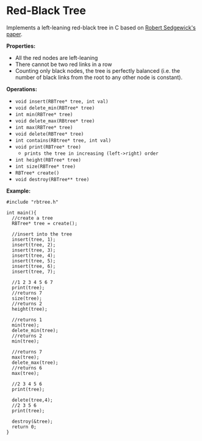 # Red-Black Tree
Implements a left-leaning red-black tree in C based on [Robert Sedgewick's paper](https://www.cs.princeton.edu/~rs/talks/LLRB/RedBlack.pdf).

**Properties:**
- All the red nodes are left-leaning
- There cannot be two red links in a row
- Counting only black nodes, the tree is perfectly balanced (i.e. the number of black links from the root to any other node is constant).

**Operations:**
- ```void insert(RBTree* tree, int val)```
- ```void delete_min(RBTree* tree)```
- ```int min(RBTree* tree)```
- ```void delete_max(RBtree* tree)```
- ```int max(RBTree* tree)```
- ```void delete(RBTree* tree)```
- ```int contains(RBtree* tree, int val)```
- ```void print(RBTree* tree)```
  - ```prints the tree in increasing (left->right) order```
- ```int height(RBTree* tree)```
- ```int size(RBTree* tree)```
- ```RBTree* create()```
- ```void destroy(RBTree** tree)```

**Example:**
```
#include "rbtree.h"

int main(){
  //create a tree
  RBTree* tree = create();
  
  //insert into the tree
  insert(tree, 1);
  insert(tree, 2);
  insert(tree, 3);
  insert(tree, 4);
  insert(tree, 5);
  insert(tree, 6);
  insert(tree, 7);
  
  //1 2 3 4 5 6 7
  print(tree);
  //returns 7
  size(tree);
  //returns 2
  height(tree);
  
  //returns 1
  min(tree);
  delete_min(tree);
  //returns 2
  min(tree);
  
  //returns 7
  max(tree);
  delete_max(tree);
  //returns 6
  max(tree);
  
  //2 3 4 5 6
  print(tree);
  
  delete(tree,4);
  //2 3 5 6 
  print(tree);

  destroy(&tree);
  return 0;
}
```
